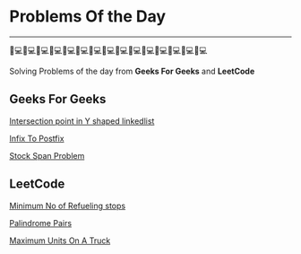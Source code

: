 # Problems Of the Day

_________________________________________________________________________
👨💻👨💻👨💻👨💻👨💻👨💻👨💻👨💻👨💻👨💻👨💻👨💻👨💻👨💻👨💻

Solving Problems of the day from <b>Geeks For Geeks</b> and <b>LeetCode</b>

## Geeks For Geeks

[Intersection point in Y shaped linkedlist](https://github.com/Debashish-hub/Problems-Of-The-Day/blob/main/GeeksFoGeeks/Intersection_point_in_Y_shaped_linkedlist.cpp)

[Infix To Postfix](https://github.com/Debashish-hub/Problems-Of-The-Day/blob/main/GeeksFoGeeks/InfixToPostfix.cpp)

[Stock Span Problem](https://github.com/Debashish-hub/Problems-Of-The-Day/blob/main/GeeksFoGeeks/StockSpanProblem.cpp)


## LeetCode

[Minimum No of Refueling stops](https://github.com/Debashish-hub/Problems-Of-The-Day/blob/main/LeetCode/Minimum_No_of_Refueling_stops.cpp)

[Palindrome Pairs](https://github.com/Debashish-hub/Problems-Of-The-Day/blob/main/LeetCode/PalindromePairs.cpp)

[Maximum Units On A Truck](https://github.com/Debashish-hub/Problems-Of-The-Day/blob/main/LeetCode/MaximumUnitsOnaTruck.cpp)
